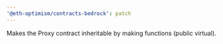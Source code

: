 ```yaml
---
'@eth-optimism/contracts-bedrock': patch
---
```


Makes the Proxy contract inheritable by making functions (public virtual).
